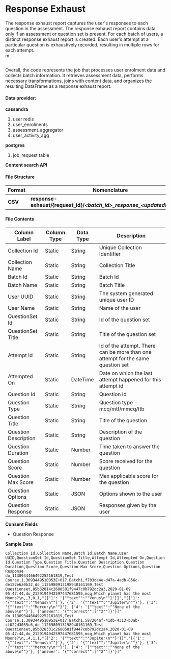 # Response Exhaust

The response exhaust report captures the user's responses to each question in the assessment. The response exhaust report contains data only if an assessment or question set is present. For each batch of users, a distinct response exhaust report is created. Each user's attempt at a particular question is exhaustively recorded, resulting in multiple rows for each attempt.\
m

<figure><img src="../../../../../.gitbook/assets/Response exhaust (1).png" alt=""><figcaption></figcaption></figure>

Overall, the code represents the job that processes user enrolment data and collects batch information. It retrieves assessment data, performs necessary transformations, joins with content data, and organizes the resulting DataFrame as a response exhaust report.

#### Data provider: <a href="#file-structure.2" id="file-structure.2"></a>

**cassandra**

1. user redis
2. user\_enrolments
3. assessment\_aggregator
4. user\_activity\_agg

**postgres**

1. job\_request table

**Content search API**

#### File Structure <a href="#file-structure.2" id="file-structure.2"></a>

| **Format** | **Nomenclature**                                                                    | **Example**                                                  |
| ---------- | ----------------------------------------------------------------------------------- | ------------------------------------------------------------ |
| **CSV**    | **response-exhaust/{request\_id}/**_**\<batch\_id>\_response\_\<updatedDate>.csv**_ | _**do\_1130264512015646721166\_response\_26\_08\_2020.csv**_ |

#### File Contents <a href="#file-contents.2" id="file-contents.2"></a>

| **Column Label**     | **Column Type** | **Data Type** | **Description**                                                                 |
| -------------------- | --------------- | ------------- | ------------------------------------------------------------------------------- |
| Collection Id        | Static          | String        | Unique Collection Identifier                                                    |
| Collection Name      | Static          | String        | Collection Title                                                                |
| Batch Id             | Static          | String        | Batch Id                                                                        |
| Batch Name           | Static          | String        | Batch Title                                                                     |
| User UUID            | Static          | String        | The system generated unique user ID                                             |
| User Name            | Static          | String        | Name of the user                                                                |
| QuestionSet Id       | Static          | String        | Id of the question set                                                          |
| QuestionSet Title    | Static          | String        | Title of the question set                                                       |
| Attempt Id           | Static          | String        | Id of the attempt. There can be more than one attempt for the same question set |
| Attempted On         | Static          | DateTime      | Date on which the last attempt happened for this attempt id                     |
| Question Id          | Static          | String        | Question id                                                                     |
| Question Type        | Static          | String        | Question type - mcq/mtf/mmcq/ftb                                                |
| Question Title       | Static          | String        | Title of the question                                                           |
| Question Description | Static          | String        | Description of the question                                                     |
| Question Duration    | Static          | Number        | Time taken to answer the question                                               |
| Question Score       | Static          | Number        | Score received for the question                                                 |
| Question Max Score   | Static          | Number        | Max applicable score for the question                                           |
| Question Options     | Static          | JSON          | Options shown to the user                                                       |
| Question Response    | Static          | JSON          | Responses given by the user                                                     |

**Consent Fields**

* Question Response

**Sample Data**

```csv
Collection Id,Collection Name,Batch Id,Batch Name,User UUID,QuestionSet Id,QuestionSet Title,Attempt Id,Attempted On,Question Id,Question Type,Question Title,Question Description,Question Duration,Question Score,Question Max Score,Question Options,Question Response
do_1130934466492252161819,Test Course,1.3093449510953E+017,Batch1,f703de4e-d47a-4adb-856c-de122e6a0b32,do_1126980913198940161169,Test Questionset,85b32814c2680581f9447c0b792dc2a3,2020-01-09 05:47:44,do_2129194942597447681595,mcq,Which planet has the most Moons?\n,,3,0,1,"[{'1': '{""text"":""Venus\n""}'}]","[{'1': '{""text"":""Venus\n""}'}, {'2': '{""text"":""Jupiter\n""}'}, {'3': '{""text"":""Mercury\n""}'}, {'4': '{""text"":""None of the above\n""}'}, {'answer': '{""correct"":[""2""]}'}]"
do_1130934466492252161819,Test Course,1.3093449510953E+017,Batch1,587204af-41db-4313-b3ab-cf022d3055c6,do_1126980913198940161169,Test Questionset,85b328331c2680581f9447c0b792dc2a4,2020-01-09 05:47:44,do_2129194942597447681595,mcq,Which planet has the most Moons?\n,,4,1,1,"[{'2': '{""text"":""Jupiter\n""}'}]","[{'1': '{""text"":""Venus\n""}'}, {'2': '{""text"":""Jupiter\n""}'}, {'3': '{""text"":""Mercury\n""}'}, {'4': '{""text"":""None of the above\n""}'}, {'answer': '{""correct"":[""2""]}'}]"
```
